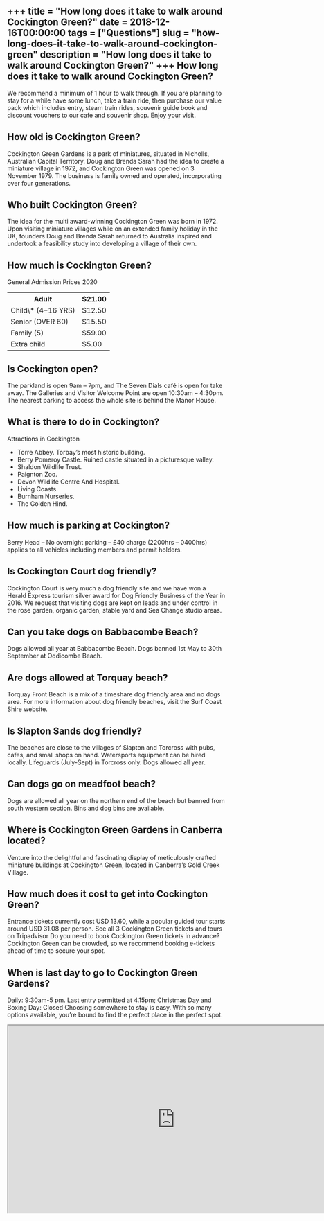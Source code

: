 +++
title = "How long does it take to walk around Cockington Green?"
date = 2018-12-16T00:00:00
tags = ["Questions"]
slug = "how-long-does-it-take-to-walk-around-cockington-green"
description = "How long does it take to walk around Cockington Green?"
+++
How long does it take to walk around Cockington Green?
------------------------------------------------------

We recommend a minimum of 1 hour to walk through. If you are planning to stay for a while have some lunch, take a train ride, then purchase our value pack which includes entry, steam train rides, souvenir guide book and discount vouchers to our cafe and souvenir shop. Enjoy your visit.

How old is Cockington Green?
----------------------------

Cockington Green Gardens is a park of miniatures, situated in Nicholls, Australian Capital Territory. Doug and Brenda Sarah had the idea to create a miniature village in 1972, and Cockington Green was opened on 3 November 1979. The business is family owned and operated, incorporating over four generations.

Who built Cockington Green?
---------------------------

The idea for the multi award-winning Cockington Green was born in 1972. Upon visiting miniature villages while on an extended family holiday in the UK, founders Doug and Brenda Sarah returned to Australia inspired and undertook a feasibility study into developing a village of their own.

How much is Cockington Green?
-----------------------------

General Admission Prices 2020

<table><tr><th>Adult</th><th>$21.00</th></tr><tr><td>Child\* (4−16 YRS)</td><td>$12.50</td></tr><tr><td>Senior (OVER 60)</td><td>$15.50</td></tr><tr><td>Family (5)</td><td>$59.00</td></tr><tr><td>Extra child</td><td>$5.00</td></tr></table>

Is Cockington open?
-------------------

The parkland is open 9am – 7pm, and The Seven Dials café is open for take away. The Galleries and Visitor Welcome Point are open 10:30am – 4:30pm. The nearest parking to access the whole site is behind the Manor House.

What is there to do in Cockington?
----------------------------------

Attractions in Cockington

- Torre Abbey. Torbay’s most historic building.
- Berry Pomeroy Castle. Ruined castle situated in a picturesque valley.
- Shaldon Wildlife Trust.
- Paignton Zoo.
- Devon Wildlife Centre And Hospital.
- Living Coasts.
- Burnham Nurseries.
- The Golden Hind.

How much is parking at Cockington?
----------------------------------

Berry Head – No overnight parking – £40 charge (2200hrs – 0400hrs) applies to all vehicles including members and permit holders.

Is Cockington Court dog friendly?
---------------------------------

Cockington Court is very much a dog friendly site and we have won a Herald Express tourism silver award for Dog Friendly Business of the Year in 2016. We request that visiting dogs are kept on leads and under control in the rose garden, organic garden, stable yard and Sea Change studio areas.

Can you take dogs on Babbacombe Beach?
--------------------------------------

Dogs allowed all year at Babbacombe Beach. Dogs banned 1st May to 30th September at Oddicombe Beach.

Are dogs allowed at Torquay beach?
----------------------------------

Torquay Front Beach is a mix of a timeshare dog friendly area and no dogs area. For more information about dog friendly beaches, visit the Surf Coast Shire website.

Is Slapton Sands dog friendly?
------------------------------

The beaches are close to the villages of Slapton and Torcross with pubs, cafes, and small shops on hand. Watersports equipment can be hired locally. Lifeguards (July-Sept) in Torcross only. Dogs allowed all year.

Can dogs go on meadfoot beach?
------------------------------

Dogs are allowed all year on the northern end of the beach but banned from south western section. Bins and dog bins are available.

Where is Cockington Green Gardens in Canberra located?
------------------------------------------------------

Venture into the delightful and fascinating display of meticulously crafted miniature buildings at Cockington Green, located in Canberra’s Gold Creek Village.

How much does it cost to get into Cockington Green?
---------------------------------------------------

Entrance tickets currently cost USD 13.60, while a popular guided tour starts around USD 31.08 per person. See all 3 Cockington Green tickets and tours on Tripadvisor Do you need to book Cockington Green tickets in advance? Cockington Green can be crowded, so we recommend booking e-tickets ahead of time to secure your spot.

When is last day to go to Cockington Green Gardens?
---------------------------------------------------

Daily: 9:30am-5 pm. Last entry permitted at 4.15pm; Christmas Day and Boxing Day: Closed Choosing somewhere to stay is easy. With so many options available, you’re bound to find the perfect place in the perfect spot.

<iframe allow="accelerometer; autoplay; clipboard-write; encrypted-media; gyroscope; picture-in-picture" allowfullscreen="" class="__youtube_prefs__  epyt-is-override  no-lazyload" data-no-lazy="1" data-origheight="433" data-origwidth="770" data-skipgform_ajax_framebjll="" height="433" id="_ytid_24097" loading="lazy" src="https://www.youtube.com/embed/p2CISTzrBSg?enablejsapi=1&autoplay=0&cc_load_policy=0&cc_lang_pref=&iv_load_policy=1&loop=0&modestbranding=0&rel=1&fs=1&playsinline=0&autohide=2&theme=dark&color=red&controls=1&" title="YouTube player" width="770"></iframe>